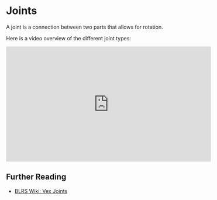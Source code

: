 # Joints

A joint is a connection between two parts that allows for rotation.

Here is a video overview of the different joint types:

<iframe width="560" height="315" src="https://www.youtube.com/embed/rhfNeMwAKnI" title="VEX Joints" frameborder="0" allow="accelerometer; autoplay; clipboard-write; encrypted-media; gyroscope; picture-in-picture; web-share" allowfullscreen></iframe>

## Further Reading

-   [BLRS Wiki: Vex Joints](https://wiki.purduesigbots.com/hardware/vex-joints)
